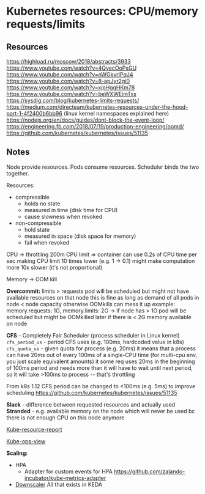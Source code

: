 # Kubernetes resources: CPU/memory requests/limits

## Resources
https://highload.ru/moscow/2018/abstracts/3933
https://www.youtube.com/watch?v=4QyecOoPsGU
https://www.youtube.com/watch?v=nWGkvrIPqJ4
https://www.youtube.com/watch?v=8-apJyr2gi0
https://www.youtube.com/watch?v=xjpHggHKm78
https://www.youtube.com/watch?v=beWXWEimTxs
https://sysdig.com/blog/kubernetes-limits-requests/
https://medium.com/directeam/kubernetes-resources-under-the-hood-part-1-4f2400b6bb96 (linux kernel namespaces explained here)
https://nodejs.org/en/docs/guides/dont-block-the-event-loop/
https://engineering.fb.com/2018/07/19/production-engineering/oomd/
https://github.com/kubernetes/kubernetes/issues/51135


## Notes

Node provide resources. Pods consume resources. Scheduler binds the two together.

Resources:
- compressible
  - holds no state
  - measured in time (disk time for CPU)
  - cause slowness when revoked
- non-compressible
  - hold state
  - measured in space (disk space for memory)
  - fail when revoked

CPU -> throttling
200m CPU limit => container can use 0.2s of CPU time per sec
making CPU limit 10 times lower (e.g. 1 -> 0.1) might make computation more 10x slower (it's not proportional)

Memory -> OOM kill

__Overcommit:__
limits > requests
pod will be scheduled but might not have available resources on that node
this is fine as long as demand of all pods in node < node capacity
otherwise OOMkills can mess it up
example:
memory.requests: 1G, memory.limits: 2G -> if node has > 1G pod will be scheduled but might be OOMkilled later if there is < 2G memory available on node


__CFS__ - Completely Fair Scheduler (process scheduler in Linux kernel)
`cfs_period_us` - period CFS uses (e.g. 100ms, hardcoded value in k8s)
`cfs_quota_us` - given quota for process (e.g. 20ms)
it means that a process can have 20ms out of every 100ms of a single-CPU time (for multi-cpu env, you just scale equivalent amounts)
it some req uses 20ms in the beginning of 100ms period and needs more than it will have to wait until next period, so it will take >100ms to process -- that's throttling

From k8s 1.12 CFS period can be changed to <100ms (e.g. 5ms) to improve scheduling
https://github.com/kubernetes/kubernetes/issues/51135

__Slack__ - difference between requested resources and actually used
__Stranded__ - e.g. available memory on the node which will never be used bc there is not enough CPU on this node anymore

[Kube-resource-report](https://codeberg.org/hjacobs/kube-resource-report)

[Kube-ops-view](https://codeberg.org/hjacobs/kube-ops-view)

__Scaling:__
- HPA
  - Adapter for custom events for HPA https://github.com/zalando-incubator/kube-metrics-adapter
- [Downscaler](https://codeberg.org/hjacobs/kube-downscaler)
All that exists in KEDA
